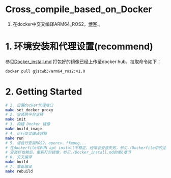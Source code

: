 # Cross_compile_based_on_Docker
1. 在docker中交叉编译ARM64_ROS2，[博客](https://blog.csdn.net/weixin_51226647/article/details/144359571).。

# 1. 环境安装和代理设置(recommend)
参见[Docker_install.md](./Docker_install.md)
打包好的镜像已经上传至docker hub，拉取命令如下：
```bash
docker pull gjscwb3/arm64_ros2:v1.0
```
# 2. Getting Started
```bash
# 1. 设置docker代理端口
make set_docker_proxy 
# 2. 安装跨平台支持
make init
# 3. 构建 Docker 镜像
make build_image
# 4. 运行交叉编译容器
make run
# 5. 请自行安装ROS2、opencv、ffmpeg...
# 在dockerfile中RUN apt install不稳定，经常会安装失败，参见./Dockerfile中的注释部分
# 安装好依赖后，重新打包镜像，参见./Docker_install.md的第6章节
# 6. 交叉编译
make build
# 7. 重新编译
make rebuild
```
